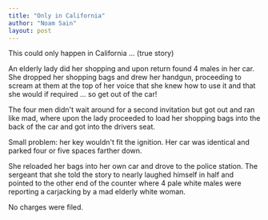 ```yaml
---
title: "Only in California"
author: "Noam Sain"
layout: post
---
```


This could only happen in California ... (true story)

An elderly lady did her shopping and upon return found 4 males in her car. She dropped her shopping bags and drew her handgun, proceeding to scream at them at the top of her voice that she knew how to use it and that she would if required ... so get out of the car!

The four men didn't wait around for a second invitation but got out and ran like mad, where upon the lady proceeded to load her shopping bags into the back of the car and got into the drivers seat.

Small problem: her key wouldn't fit the ignition. Her car was identical and parked four or five spaces farther down.

She reloaded her bags into her own car and drove to the police station. The sergeant that she told the story to nearly laughed himself in half and pointed to the other end of the counter where 4 pale white males were reporting a carjacking by a mad elderly white woman.

No charges were filed.
